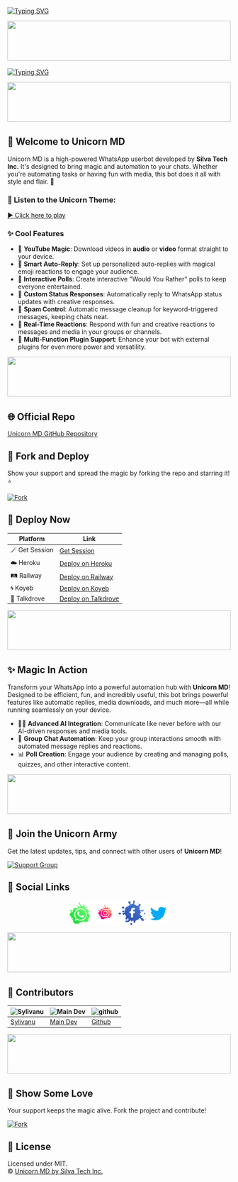 [![Typing SVG](https://readme-typing-svg.demolab.com?font=Black+Ops+One&size=28&pause=750&color=D900E6&center=true&width=910&lines=Hey+Unicorns!;Welcome+%F0%9F%A6%84+to+Unicorn+MD;The+magic+starts+here+%F0%9F%8C%88;Updated+on+1+May+2025;We+build+legendary+bots+for+fun+%F0%9F%94%A5;Unicorns+run+this+bot+%F0%9F%A7%AA;Star+and+fork+to+support+us+%E2%AD%90)](https://git.io/typing-svg)

<img src="https://i.imgur.com/dBaSKWF.gif" height="90" width="100%">


<a href="https://git.io/typing-svg"><img src="https://readme-typing-svg.demolab.com?font=Black+Ops+One&size=50&pause=1000&color=F707E7&center=true&width=910&height=100&lines=UNICORN+MD+BOT" alt="Typing SVG" /></a>

<img src="https://i.imgur.com/dBaSKWF.gif" height="90" width="100%">

## 🦄 Welcome to Unicorn MD
Unicorn MD is a high-powered WhatsApp userbot developed by **Silva Tech Inc.** It's designed to bring magic and automation to your chats. Whether you're automating tasks or having fun with media, this bot does it all with style and flair. 🌟

### 🎵 Listen to the Unicorn Theme:

[▶️ Click here to play](https://github.com/Silva-World/SPARK-DATA/raw/refs/heads/main/unicorntheme.mp3)

### ✨ Cool Features
- 🎵 **YouTube Magic**: Download videos in **audio** or **video** format straight to your device.
- 💬 **Smart Auto-Reply**: Set up personalized auto-replies with magical emoji reactions to engage your audience.
- 🌈 **Interactive Polls**: Create interactive "Would You Rather" polls to keep everyone entertained.
- 🔮 **Custom Status Responses**: Automatically reply to WhatsApp status updates with creative responses.
- 🧹 **Spam Control**: Automatic message cleanup for keyword-triggered messages, keeping chats neat.
- 🚀 **Real-Time Reactions**: Respond with fun and creative reactions to messages and media in your groups or channels.
- 💎 **Multi-Function Plugin Support**: Enhance your bot with external plugins for even more power and versatility.

<img src="https://i.imgur.com/dBaSKWF.gif" height="90" width="100%">

## 🌐 Official Repo
[Unicorn MD GitHub Repository](https://github.com/Sylivanu/unicorn-md)

## 🧩 Fork and Deploy
Show your support and spread the magic by forking the repo and starring it! ⭐

[![Fork](https://img.shields.io/badge/Fork%20this%20Repo-30363d?style=for-the-badge&logo=github&logoColor=white)](https://github.com/Sylivanu/unicorn-md/fork)

## 🚀 Deploy Now

| Platform | Link |
|---------|------|
| 🪄 Get Session | [Get Session](https://silva-session-selector.vercel.app/) |
| ☁️ Heroku | [Deploy on Heroku](https://unicorn-fork-check.vercel.app/) |
| 🛤️ Railway | [Deploy on Railway](https://unicorn-fork-check.vercel.app/) |
| 🌀 Koyeb | [Deploy on Koyeb](https://unicorn-fork-check.vercel.app/) |
| 🧩 Talkdrove | [Deploy on Talkdrove](https://unicorn-fork-check.vercel.app/) |

<img src="https://i.imgur.com/dBaSKWF.gif" height="90" width="100%">

## ✨ Magic In Action
Transform your WhatsApp into a powerful automation hub with **Unicorn MD**! Designed to be efficient, fun, and incredibly useful, this bot brings powerful features like automatic replies, media downloads, and much more—all while running seamlessly on your device.

- 🧙‍♂️ **Advanced AI Integration**: Communicate like never before with our AI-driven responses and media tools.
- 💬 **Group Chat Automation**: Keep your group interactions smooth with automated message replies and reactions.
- 📊 **Poll Creation**: Engage your audience by creating and managing polls, quizzes, and other interactive content.

<img src="https://i.imgur.com/dBaSKWF.gif" height="90" width="100%">

## 💬 Join the Unicorn Army
Get the latest updates, tips, and connect with other users of **Unicorn MD**!

[![Support Group](https://raw.githubusercontent.com/SecktorBot/Brandimages/main/secktor.png)](https://chat.whatsapp.com/Ik0YpP0dM8jHVjScf1Ay5S)

## 📲 Social Links
<p align="center">
  <a href="https://whatsapp.com/channel/0029VaAkETLLY6d8qhLmZt2v"><img src="https://raw.githubusercontent.com/shizothetechie/database/main/icon/WhatsApp.png" width="10%"></a>
  <a href="https://instagram.com/_its.silva"><img src="https://raw.githubusercontent.com/shizothetechie/database/main/icon/Instagram.png" width="11%"></a>
  <a href="https://www.facebook.com/profile.php?id=100055490090211"><img src="https://raw.githubusercontent.com/shizothetechie/database/main/icon/Facebook.png" width="12%"></a>
  <a href="https://x.com/silva_african"><img src="https://raw.githubusercontent.com/shizothetechie/database/main/icon/twitter.png" width="10%"></a>
</p>

<img src="https://i.imgur.com/dBaSKWF.gif" height="90" width="100%">

## 👥 Contributors
| ![Sylivanu](https://github.com/Sylivanu.png?size=80) | ![Main Dev](https://github.com/SilvaTechB.png?size=80) | ![github](https://github.com/github.png?size=80) |
|---|---|---|
| [Sylivanu](https://github.com/Sylivanu) | [Main Dev](https://github.com/SilvaTechB) | [Github](https://github.com/github) |

<img src="https://i.imgur.com/dBaSKWF.gif" height="90" width="100%">

## 🌟 Show Some Love
Your support keeps the magic alive. Fork the project and contribute!

[![Fork](https://img.shields.io/badge/Fork%20this%20Repo-30363d?style=for-the-badge&logo=github&logoColor=white)](https://github.com/Sylivanu/unicorn-md/fork)

## 📜 License
Licensed under MIT.  
© [Unicorn MD by Silva Tech Inc.](https://github.com/Sylivanu/unicorn-md)
